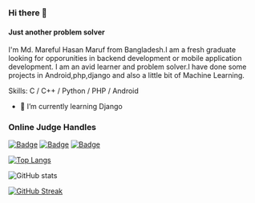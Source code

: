 ### Hi there 👋
#### Just another problem solver
I'm Md. Mareful Hasan Maruf from Bangladesh.I am a fresh graduate looking for opporunities in backend development or mobile application development. I am an avid learner and problem solver.I have done some projects in Android,php,django and also a little bit of Machine Learning.

Skills: C / C++ / Python / PHP / Android

- 🌱 I’m currently learning Django 



### Online Judge Handles

[![Badge](https://cp-logo.vercel.app/codeforces/blurryface?logo=true)](https://codeforces.com/profile/Blurryface)
[![Badge](https://cp-logo.vercel.app/codechef/maruf_hasan?logo=true)](https://www.codechef.com/users/maruf_hasan)
[![Badge](https://cp-logo.vercel.app/atcoder/maruf_hasan1789?logo=true)](https://atcoder.jp/users/Maruf_Hasan1789)





[![Top Langs](https://github-readme-stats.vercel.app/api/top-langs/?username=Maruf-Hasan1789)](https://github.com/Maruf-Hasan1789)

![GitHub stats](https://github-readme-stats.vercel.app/api?username=Maruf-Hasan1789&show_icons=true)  


[![GitHub Streak](https://streak-stats.demolab.com/?user=Maruf-Hasan1789)](https://git.io/streak-stats)

